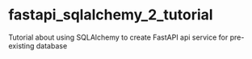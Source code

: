 # fastapi_sqlalchemy_2_tutorial
Tutorial about using SQLAlchemy to create FastAPI api service for pre-existing database
